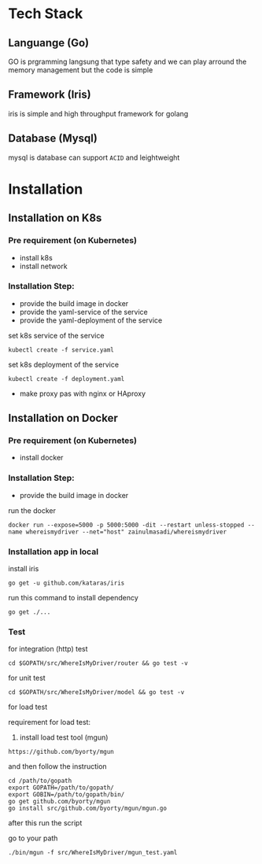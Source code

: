 # Tech Stack

## Languange (Go)
GO is prgramming langsung that type safety and we can play arround the memory management but the code is simple 

## Framework (Iris)
iris is simple and high throughput framework for golang

## Database (Mysql)
mysql is database can support ```ACID``` and leightweight

# Installation

## Installation on K8s

### Pre requirement (on Kubernetes)
- install k8s
- install network

### Installation Step:
- provide the build image in docker 
- provide the yaml-service of the service
- provide the yaml-deployment of the service

set k8s service of the service
```
kubectl create -f service.yaml
```

set k8s deployment of the service
```
kubectl create -f deployment.yaml 
```

- make proxy pas with nginx or HAproxy


## Installation on Docker

### Pre requirement (on Kubernetes)
- install docker

### Installation Step:
- provide the build image in docker 

run the docker 
```
docker run --expose=5000 -p 5000:5000 -dit --restart unless-stopped --name whereismydriver --net="host" zainulmasadi/whereismydriver
```
### Installation app in local

install iris

```
go get -u github.com/kataras/iris
```

run this command to install dependency
```
go get ./...
```
### Test

for integration (http) test

```
cd $GOPATH/src/WhereIsMyDriver/router && go test -v
```

for unit test

```
cd $GOPATH/src/WhereIsMyDriver/model && go test -v
```

for load test

requirement for load test:

1. install load test tool (mgun)

```
https://github.com/byorty/mgun
```

and then follow the instruction

```
cd /path/to/gopath
export GOPATH=/path/to/gopath/
export GOBIN=/path/to/gopath/bin/
go get github.com/byorty/mgun
go install src/github.com/byorty/mgun/mgun.go
```

after this run the script

go to your path

```
./bin/mgun -f src/WhereIsMyDriver/mgun_test.yaml
```